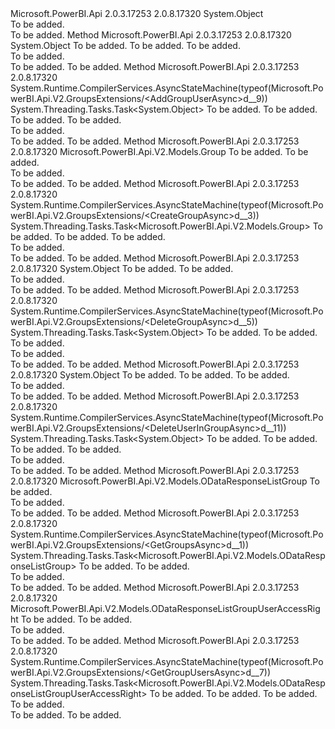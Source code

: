 <Type Name="GroupsExtensions" FullName="Microsoft.PowerBI.Api.V2.GroupsExtensions">
  <TypeSignature Language="C#" Value="public static class GroupsExtensions" />
  <TypeSignature Language="ILAsm" Value=".class public auto ansi abstract sealed beforefieldinit GroupsExtensions extends System.Object" />
  <TypeSignature Language="DocId" Value="T:Microsoft.PowerBI.Api.V2.GroupsExtensions" />
  <TypeSignature Language="VB.NET" Value="Public Module GroupsExtensions" />
  <TypeSignature Language="F#" Value="type GroupsExtensions = class" />
  <AssemblyInfo>
    <AssemblyName>Microsoft.PowerBI.Api</AssemblyName>
    <AssemblyVersion>2.0.3.17253</AssemblyVersion>
    <AssemblyVersion>2.0.8.17320</AssemblyVersion>
  </AssemblyInfo>
  <Base>
    <BaseTypeName>System.Object</BaseTypeName>
  </Base>
  <Interfaces />
  <Docs>
    <summary>To be added.</summary>
    <remarks>To be added.</remarks>
  </Docs>
  <Members>
    <Member MemberName="AddGroupUser">
      <MemberSignature Language="C#" Value="public static object AddGroupUser (this Microsoft.PowerBI.Api.V2.IGroups operations, string groupId, Microsoft.PowerBI.Api.V2.Models.GroupUserAccessRight userDetails);" />
      <MemberSignature Language="ILAsm" Value=".method public static hidebysig object AddGroupUser(class Microsoft.PowerBI.Api.V2.IGroups operations, string groupId, class Microsoft.PowerBI.Api.V2.Models.GroupUserAccessRight userDetails) cil managed" />
      <MemberSignature Language="DocId" Value="M:Microsoft.PowerBI.Api.V2.GroupsExtensions.AddGroupUser(Microsoft.PowerBI.Api.V2.IGroups,System.String,Microsoft.PowerBI.Api.V2.Models.GroupUserAccessRight)" />
      <MemberSignature Language="VB.NET" Value="&lt;Extension()&gt;&#xA;Public Function AddGroupUser (operations As IGroups, groupId As String, userDetails As GroupUserAccessRight) As Object" />
      <MemberSignature Language="F#" Value="static member AddGroupUser : Microsoft.PowerBI.Api.V2.IGroups * string * Microsoft.PowerBI.Api.V2.Models.GroupUserAccessRight -&gt; obj" Usage="Microsoft.PowerBI.Api.V2.GroupsExtensions.AddGroupUser (operations, groupId, userDetails)" />
      <MemberType>Method</MemberType>
      <AssemblyInfo>
        <AssemblyName>Microsoft.PowerBI.Api</AssemblyName>
        <AssemblyVersion>2.0.3.17253</AssemblyVersion>
        <AssemblyVersion>2.0.8.17320</AssemblyVersion>
      </AssemblyInfo>
      <ReturnValue>
        <ReturnType>System.Object</ReturnType>
      </ReturnValue>
      <Parameters>
        <Parameter Name="operations" Type="Microsoft.PowerBI.Api.V2.IGroups" RefType="this" />
        <Parameter Name="groupId" Type="System.String" />
        <Parameter Name="userDetails" Type="Microsoft.PowerBI.Api.V2.Models.GroupUserAccessRight" />
      </Parameters>
      <Docs>
        <param name="operations">To be added.</param>
        <param name="groupId">To be added.</param>
        <param name="userDetails">To be added.</param>
        <summary>To be added.</summary>
        <returns>To be added.</returns>
        <remarks>To be added.</remarks>
      </Docs>
    </Member>
    <Member MemberName="AddGroupUserAsync">
      <MemberSignature Language="C#" Value="public static System.Threading.Tasks.Task&lt;object&gt; AddGroupUserAsync (this Microsoft.PowerBI.Api.V2.IGroups operations, string groupId, Microsoft.PowerBI.Api.V2.Models.GroupUserAccessRight userDetails, System.Threading.CancellationToken cancellationToken = null);" />
      <MemberSignature Language="ILAsm" Value=".method public static hidebysig class System.Threading.Tasks.Task`1&lt;object&gt; AddGroupUserAsync(class Microsoft.PowerBI.Api.V2.IGroups operations, string groupId, class Microsoft.PowerBI.Api.V2.Models.GroupUserAccessRight userDetails, valuetype System.Threading.CancellationToken cancellationToken) cil managed" />
      <MemberSignature Language="DocId" Value="M:Microsoft.PowerBI.Api.V2.GroupsExtensions.AddGroupUserAsync(Microsoft.PowerBI.Api.V2.IGroups,System.String,Microsoft.PowerBI.Api.V2.Models.GroupUserAccessRight,System.Threading.CancellationToken)" />
      <MemberSignature Language="F#" Value="static member AddGroupUserAsync : Microsoft.PowerBI.Api.V2.IGroups * string * Microsoft.PowerBI.Api.V2.Models.GroupUserAccessRight * System.Threading.CancellationToken -&gt; System.Threading.Tasks.Task&lt;obj&gt;" Usage="Microsoft.PowerBI.Api.V2.GroupsExtensions.AddGroupUserAsync (operations, groupId, userDetails, cancellationToken)" />
      <MemberType>Method</MemberType>
      <AssemblyInfo>
        <AssemblyName>Microsoft.PowerBI.Api</AssemblyName>
        <AssemblyVersion>2.0.3.17253</AssemblyVersion>
        <AssemblyVersion>2.0.8.17320</AssemblyVersion>
      </AssemblyInfo>
      <Attributes>
        <Attribute>
          <AttributeName>System.Runtime.CompilerServices.AsyncStateMachine(typeof(Microsoft.PowerBI.Api.V2.GroupsExtensions/&lt;AddGroupUserAsync&gt;d__9))</AttributeName>
        </Attribute>
      </Attributes>
      <ReturnValue>
        <ReturnType>System.Threading.Tasks.Task&lt;System.Object&gt;</ReturnType>
      </ReturnValue>
      <Parameters>
        <Parameter Name="operations" Type="Microsoft.PowerBI.Api.V2.IGroups" RefType="this" />
        <Parameter Name="groupId" Type="System.String" />
        <Parameter Name="userDetails" Type="Microsoft.PowerBI.Api.V2.Models.GroupUserAccessRight" />
        <Parameter Name="cancellationToken" Type="System.Threading.CancellationToken" />
      </Parameters>
      <Docs>
        <param name="operations">To be added.</param>
        <param name="groupId">To be added.</param>
        <param name="userDetails">To be added.</param>
        <param name="cancellationToken">To be added.</param>
        <summary>To be added.</summary>
        <returns>To be added.</returns>
        <remarks>To be added.</remarks>
      </Docs>
    </Member>
    <Member MemberName="CreateGroup">
      <MemberSignature Language="C#" Value="public static Microsoft.PowerBI.Api.V2.Models.Group CreateGroup (this Microsoft.PowerBI.Api.V2.IGroups operations, Microsoft.PowerBI.Api.V2.Models.GroupCreationRequest requestParameters);" />
      <MemberSignature Language="ILAsm" Value=".method public static hidebysig class Microsoft.PowerBI.Api.V2.Models.Group CreateGroup(class Microsoft.PowerBI.Api.V2.IGroups operations, class Microsoft.PowerBI.Api.V2.Models.GroupCreationRequest requestParameters) cil managed" />
      <MemberSignature Language="DocId" Value="M:Microsoft.PowerBI.Api.V2.GroupsExtensions.CreateGroup(Microsoft.PowerBI.Api.V2.IGroups,Microsoft.PowerBI.Api.V2.Models.GroupCreationRequest)" />
      <MemberSignature Language="VB.NET" Value="&lt;Extension()&gt;&#xA;Public Function CreateGroup (operations As IGroups, requestParameters As GroupCreationRequest) As Group" />
      <MemberSignature Language="F#" Value="static member CreateGroup : Microsoft.PowerBI.Api.V2.IGroups * Microsoft.PowerBI.Api.V2.Models.GroupCreationRequest -&gt; Microsoft.PowerBI.Api.V2.Models.Group" Usage="Microsoft.PowerBI.Api.V2.GroupsExtensions.CreateGroup (operations, requestParameters)" />
      <MemberType>Method</MemberType>
      <AssemblyInfo>
        <AssemblyName>Microsoft.PowerBI.Api</AssemblyName>
        <AssemblyVersion>2.0.3.17253</AssemblyVersion>
        <AssemblyVersion>2.0.8.17320</AssemblyVersion>
      </AssemblyInfo>
      <ReturnValue>
        <ReturnType>Microsoft.PowerBI.Api.V2.Models.Group</ReturnType>
      </ReturnValue>
      <Parameters>
        <Parameter Name="operations" Type="Microsoft.PowerBI.Api.V2.IGroups" RefType="this" />
        <Parameter Name="requestParameters" Type="Microsoft.PowerBI.Api.V2.Models.GroupCreationRequest" />
      </Parameters>
      <Docs>
        <param name="operations">To be added.</param>
        <param name="requestParameters">To be added.</param>
        <summary>To be added.</summary>
        <returns>To be added.</returns>
        <remarks>To be added.</remarks>
      </Docs>
    </Member>
    <Member MemberName="CreateGroupAsync">
      <MemberSignature Language="C#" Value="public static System.Threading.Tasks.Task&lt;Microsoft.PowerBI.Api.V2.Models.Group&gt; CreateGroupAsync (this Microsoft.PowerBI.Api.V2.IGroups operations, Microsoft.PowerBI.Api.V2.Models.GroupCreationRequest requestParameters, System.Threading.CancellationToken cancellationToken = null);" />
      <MemberSignature Language="ILAsm" Value=".method public static hidebysig class System.Threading.Tasks.Task`1&lt;class Microsoft.PowerBI.Api.V2.Models.Group&gt; CreateGroupAsync(class Microsoft.PowerBI.Api.V2.IGroups operations, class Microsoft.PowerBI.Api.V2.Models.GroupCreationRequest requestParameters, valuetype System.Threading.CancellationToken cancellationToken) cil managed" />
      <MemberSignature Language="DocId" Value="M:Microsoft.PowerBI.Api.V2.GroupsExtensions.CreateGroupAsync(Microsoft.PowerBI.Api.V2.IGroups,Microsoft.PowerBI.Api.V2.Models.GroupCreationRequest,System.Threading.CancellationToken)" />
      <MemberSignature Language="F#" Value="static member CreateGroupAsync : Microsoft.PowerBI.Api.V2.IGroups * Microsoft.PowerBI.Api.V2.Models.GroupCreationRequest * System.Threading.CancellationToken -&gt; System.Threading.Tasks.Task&lt;Microsoft.PowerBI.Api.V2.Models.Group&gt;" Usage="Microsoft.PowerBI.Api.V2.GroupsExtensions.CreateGroupAsync (operations, requestParameters, cancellationToken)" />
      <MemberType>Method</MemberType>
      <AssemblyInfo>
        <AssemblyName>Microsoft.PowerBI.Api</AssemblyName>
        <AssemblyVersion>2.0.3.17253</AssemblyVersion>
        <AssemblyVersion>2.0.8.17320</AssemblyVersion>
      </AssemblyInfo>
      <Attributes>
        <Attribute>
          <AttributeName>System.Runtime.CompilerServices.AsyncStateMachine(typeof(Microsoft.PowerBI.Api.V2.GroupsExtensions/&lt;CreateGroupAsync&gt;d__3))</AttributeName>
        </Attribute>
      </Attributes>
      <ReturnValue>
        <ReturnType>System.Threading.Tasks.Task&lt;Microsoft.PowerBI.Api.V2.Models.Group&gt;</ReturnType>
      </ReturnValue>
      <Parameters>
        <Parameter Name="operations" Type="Microsoft.PowerBI.Api.V2.IGroups" RefType="this" />
        <Parameter Name="requestParameters" Type="Microsoft.PowerBI.Api.V2.Models.GroupCreationRequest" />
        <Parameter Name="cancellationToken" Type="System.Threading.CancellationToken" />
      </Parameters>
      <Docs>
        <param name="operations">To be added.</param>
        <param name="requestParameters">To be added.</param>
        <param name="cancellationToken">To be added.</param>
        <summary>To be added.</summary>
        <returns>To be added.</returns>
        <remarks>To be added.</remarks>
      </Docs>
    </Member>
    <Member MemberName="DeleteGroup">
      <MemberSignature Language="C#" Value="public static object DeleteGroup (this Microsoft.PowerBI.Api.V2.IGroups operations, string groupId);" />
      <MemberSignature Language="ILAsm" Value=".method public static hidebysig object DeleteGroup(class Microsoft.PowerBI.Api.V2.IGroups operations, string groupId) cil managed" />
      <MemberSignature Language="DocId" Value="M:Microsoft.PowerBI.Api.V2.GroupsExtensions.DeleteGroup(Microsoft.PowerBI.Api.V2.IGroups,System.String)" />
      <MemberSignature Language="VB.NET" Value="&lt;Extension()&gt;&#xA;Public Function DeleteGroup (operations As IGroups, groupId As String) As Object" />
      <MemberSignature Language="F#" Value="static member DeleteGroup : Microsoft.PowerBI.Api.V2.IGroups * string -&gt; obj" Usage="Microsoft.PowerBI.Api.V2.GroupsExtensions.DeleteGroup (operations, groupId)" />
      <MemberType>Method</MemberType>
      <AssemblyInfo>
        <AssemblyName>Microsoft.PowerBI.Api</AssemblyName>
        <AssemblyVersion>2.0.3.17253</AssemblyVersion>
        <AssemblyVersion>2.0.8.17320</AssemblyVersion>
      </AssemblyInfo>
      <ReturnValue>
        <ReturnType>System.Object</ReturnType>
      </ReturnValue>
      <Parameters>
        <Parameter Name="operations" Type="Microsoft.PowerBI.Api.V2.IGroups" RefType="this" />
        <Parameter Name="groupId" Type="System.String" />
      </Parameters>
      <Docs>
        <param name="operations">To be added.</param>
        <param name="groupId">To be added.</param>
        <summary>To be added.</summary>
        <returns>To be added.</returns>
        <remarks>To be added.</remarks>
      </Docs>
    </Member>
    <Member MemberName="DeleteGroupAsync">
      <MemberSignature Language="C#" Value="public static System.Threading.Tasks.Task&lt;object&gt; DeleteGroupAsync (this Microsoft.PowerBI.Api.V2.IGroups operations, string groupId, System.Threading.CancellationToken cancellationToken = null);" />
      <MemberSignature Language="ILAsm" Value=".method public static hidebysig class System.Threading.Tasks.Task`1&lt;object&gt; DeleteGroupAsync(class Microsoft.PowerBI.Api.V2.IGroups operations, string groupId, valuetype System.Threading.CancellationToken cancellationToken) cil managed" />
      <MemberSignature Language="DocId" Value="M:Microsoft.PowerBI.Api.V2.GroupsExtensions.DeleteGroupAsync(Microsoft.PowerBI.Api.V2.IGroups,System.String,System.Threading.CancellationToken)" />
      <MemberSignature Language="F#" Value="static member DeleteGroupAsync : Microsoft.PowerBI.Api.V2.IGroups * string * System.Threading.CancellationToken -&gt; System.Threading.Tasks.Task&lt;obj&gt;" Usage="Microsoft.PowerBI.Api.V2.GroupsExtensions.DeleteGroupAsync (operations, groupId, cancellationToken)" />
      <MemberType>Method</MemberType>
      <AssemblyInfo>
        <AssemblyName>Microsoft.PowerBI.Api</AssemblyName>
        <AssemblyVersion>2.0.3.17253</AssemblyVersion>
        <AssemblyVersion>2.0.8.17320</AssemblyVersion>
      </AssemblyInfo>
      <Attributes>
        <Attribute>
          <AttributeName>System.Runtime.CompilerServices.AsyncStateMachine(typeof(Microsoft.PowerBI.Api.V2.GroupsExtensions/&lt;DeleteGroupAsync&gt;d__5))</AttributeName>
        </Attribute>
      </Attributes>
      <ReturnValue>
        <ReturnType>System.Threading.Tasks.Task&lt;System.Object&gt;</ReturnType>
      </ReturnValue>
      <Parameters>
        <Parameter Name="operations" Type="Microsoft.PowerBI.Api.V2.IGroups" RefType="this" />
        <Parameter Name="groupId" Type="System.String" />
        <Parameter Name="cancellationToken" Type="System.Threading.CancellationToken" />
      </Parameters>
      <Docs>
        <param name="operations">To be added.</param>
        <param name="groupId">To be added.</param>
        <param name="cancellationToken">To be added.</param>
        <summary>To be added.</summary>
        <returns>To be added.</returns>
        <remarks>To be added.</remarks>
      </Docs>
    </Member>
    <Member MemberName="DeleteUserInGroup">
      <MemberSignature Language="C#" Value="public static object DeleteUserInGroup (this Microsoft.PowerBI.Api.V2.IGroups operations, string groupId, string user);" />
      <MemberSignature Language="ILAsm" Value=".method public static hidebysig object DeleteUserInGroup(class Microsoft.PowerBI.Api.V2.IGroups operations, string groupId, string user) cil managed" />
      <MemberSignature Language="DocId" Value="M:Microsoft.PowerBI.Api.V2.GroupsExtensions.DeleteUserInGroup(Microsoft.PowerBI.Api.V2.IGroups,System.String,System.String)" />
      <MemberSignature Language="VB.NET" Value="&lt;Extension()&gt;&#xA;Public Function DeleteUserInGroup (operations As IGroups, groupId As String, user As String) As Object" />
      <MemberSignature Language="F#" Value="static member DeleteUserInGroup : Microsoft.PowerBI.Api.V2.IGroups * string * string -&gt; obj" Usage="Microsoft.PowerBI.Api.V2.GroupsExtensions.DeleteUserInGroup (operations, groupId, user)" />
      <MemberType>Method</MemberType>
      <AssemblyInfo>
        <AssemblyName>Microsoft.PowerBI.Api</AssemblyName>
        <AssemblyVersion>2.0.3.17253</AssemblyVersion>
        <AssemblyVersion>2.0.8.17320</AssemblyVersion>
      </AssemblyInfo>
      <ReturnValue>
        <ReturnType>System.Object</ReturnType>
      </ReturnValue>
      <Parameters>
        <Parameter Name="operations" Type="Microsoft.PowerBI.Api.V2.IGroups" RefType="this" />
        <Parameter Name="groupId" Type="System.String" />
        <Parameter Name="user" Type="System.String" />
      </Parameters>
      <Docs>
        <param name="operations">To be added.</param>
        <param name="groupId">To be added.</param>
        <param name="user">To be added.</param>
        <summary>To be added.</summary>
        <returns>To be added.</returns>
        <remarks>To be added.</remarks>
      </Docs>
    </Member>
    <Member MemberName="DeleteUserInGroupAsync">
      <MemberSignature Language="C#" Value="public static System.Threading.Tasks.Task&lt;object&gt; DeleteUserInGroupAsync (this Microsoft.PowerBI.Api.V2.IGroups operations, string groupId, string user, System.Threading.CancellationToken cancellationToken = null);" />
      <MemberSignature Language="ILAsm" Value=".method public static hidebysig class System.Threading.Tasks.Task`1&lt;object&gt; DeleteUserInGroupAsync(class Microsoft.PowerBI.Api.V2.IGroups operations, string groupId, string user, valuetype System.Threading.CancellationToken cancellationToken) cil managed" />
      <MemberSignature Language="DocId" Value="M:Microsoft.PowerBI.Api.V2.GroupsExtensions.DeleteUserInGroupAsync(Microsoft.PowerBI.Api.V2.IGroups,System.String,System.String,System.Threading.CancellationToken)" />
      <MemberSignature Language="F#" Value="static member DeleteUserInGroupAsync : Microsoft.PowerBI.Api.V2.IGroups * string * string * System.Threading.CancellationToken -&gt; System.Threading.Tasks.Task&lt;obj&gt;" Usage="Microsoft.PowerBI.Api.V2.GroupsExtensions.DeleteUserInGroupAsync (operations, groupId, user, cancellationToken)" />
      <MemberType>Method</MemberType>
      <AssemblyInfo>
        <AssemblyName>Microsoft.PowerBI.Api</AssemblyName>
        <AssemblyVersion>2.0.3.17253</AssemblyVersion>
        <AssemblyVersion>2.0.8.17320</AssemblyVersion>
      </AssemblyInfo>
      <Attributes>
        <Attribute>
          <AttributeName>System.Runtime.CompilerServices.AsyncStateMachine(typeof(Microsoft.PowerBI.Api.V2.GroupsExtensions/&lt;DeleteUserInGroupAsync&gt;d__11))</AttributeName>
        </Attribute>
      </Attributes>
      <ReturnValue>
        <ReturnType>System.Threading.Tasks.Task&lt;System.Object&gt;</ReturnType>
      </ReturnValue>
      <Parameters>
        <Parameter Name="operations" Type="Microsoft.PowerBI.Api.V2.IGroups" RefType="this" />
        <Parameter Name="groupId" Type="System.String" />
        <Parameter Name="user" Type="System.String" />
        <Parameter Name="cancellationToken" Type="System.Threading.CancellationToken" />
      </Parameters>
      <Docs>
        <param name="operations">To be added.</param>
        <param name="groupId">To be added.</param>
        <param name="user">To be added.</param>
        <param name="cancellationToken">To be added.</param>
        <summary>To be added.</summary>
        <returns>To be added.</returns>
        <remarks>To be added.</remarks>
      </Docs>
    </Member>
    <Member MemberName="GetGroups">
      <MemberSignature Language="C#" Value="public static Microsoft.PowerBI.Api.V2.Models.ODataResponseListGroup GetGroups (this Microsoft.PowerBI.Api.V2.IGroups operations);" />
      <MemberSignature Language="ILAsm" Value=".method public static hidebysig class Microsoft.PowerBI.Api.V2.Models.ODataResponseListGroup GetGroups(class Microsoft.PowerBI.Api.V2.IGroups operations) cil managed" />
      <MemberSignature Language="DocId" Value="M:Microsoft.PowerBI.Api.V2.GroupsExtensions.GetGroups(Microsoft.PowerBI.Api.V2.IGroups)" />
      <MemberSignature Language="VB.NET" Value="&lt;Extension()&gt;&#xA;Public Function GetGroups (operations As IGroups) As ODataResponseListGroup" />
      <MemberSignature Language="F#" Value="static member GetGroups : Microsoft.PowerBI.Api.V2.IGroups -&gt; Microsoft.PowerBI.Api.V2.Models.ODataResponseListGroup" Usage="Microsoft.PowerBI.Api.V2.GroupsExtensions.GetGroups operations" />
      <MemberType>Method</MemberType>
      <AssemblyInfo>
        <AssemblyName>Microsoft.PowerBI.Api</AssemblyName>
        <AssemblyVersion>2.0.3.17253</AssemblyVersion>
        <AssemblyVersion>2.0.8.17320</AssemblyVersion>
      </AssemblyInfo>
      <ReturnValue>
        <ReturnType>Microsoft.PowerBI.Api.V2.Models.ODataResponseListGroup</ReturnType>
      </ReturnValue>
      <Parameters>
        <Parameter Name="operations" Type="Microsoft.PowerBI.Api.V2.IGroups" RefType="this" />
      </Parameters>
      <Docs>
        <param name="operations">To be added.</param>
        <summary>To be added.</summary>
        <returns>To be added.</returns>
        <remarks>To be added.</remarks>
      </Docs>
    </Member>
    <Member MemberName="GetGroupsAsync">
      <MemberSignature Language="C#" Value="public static System.Threading.Tasks.Task&lt;Microsoft.PowerBI.Api.V2.Models.ODataResponseListGroup&gt; GetGroupsAsync (this Microsoft.PowerBI.Api.V2.IGroups operations, System.Threading.CancellationToken cancellationToken = null);" />
      <MemberSignature Language="ILAsm" Value=".method public static hidebysig class System.Threading.Tasks.Task`1&lt;class Microsoft.PowerBI.Api.V2.Models.ODataResponseListGroup&gt; GetGroupsAsync(class Microsoft.PowerBI.Api.V2.IGroups operations, valuetype System.Threading.CancellationToken cancellationToken) cil managed" />
      <MemberSignature Language="DocId" Value="M:Microsoft.PowerBI.Api.V2.GroupsExtensions.GetGroupsAsync(Microsoft.PowerBI.Api.V2.IGroups,System.Threading.CancellationToken)" />
      <MemberSignature Language="F#" Value="static member GetGroupsAsync : Microsoft.PowerBI.Api.V2.IGroups * System.Threading.CancellationToken -&gt; System.Threading.Tasks.Task&lt;Microsoft.PowerBI.Api.V2.Models.ODataResponseListGroup&gt;" Usage="Microsoft.PowerBI.Api.V2.GroupsExtensions.GetGroupsAsync (operations, cancellationToken)" />
      <MemberType>Method</MemberType>
      <AssemblyInfo>
        <AssemblyName>Microsoft.PowerBI.Api</AssemblyName>
        <AssemblyVersion>2.0.3.17253</AssemblyVersion>
        <AssemblyVersion>2.0.8.17320</AssemblyVersion>
      </AssemblyInfo>
      <Attributes>
        <Attribute>
          <AttributeName>System.Runtime.CompilerServices.AsyncStateMachine(typeof(Microsoft.PowerBI.Api.V2.GroupsExtensions/&lt;GetGroupsAsync&gt;d__1))</AttributeName>
        </Attribute>
      </Attributes>
      <ReturnValue>
        <ReturnType>System.Threading.Tasks.Task&lt;Microsoft.PowerBI.Api.V2.Models.ODataResponseListGroup&gt;</ReturnType>
      </ReturnValue>
      <Parameters>
        <Parameter Name="operations" Type="Microsoft.PowerBI.Api.V2.IGroups" RefType="this" />
        <Parameter Name="cancellationToken" Type="System.Threading.CancellationToken" />
      </Parameters>
      <Docs>
        <param name="operations">To be added.</param>
        <param name="cancellationToken">To be added.</param>
        <summary>To be added.</summary>
        <returns>To be added.</returns>
        <remarks>To be added.</remarks>
      </Docs>
    </Member>
    <Member MemberName="GetGroupUsers">
      <MemberSignature Language="C#" Value="public static Microsoft.PowerBI.Api.V2.Models.ODataResponseListGroupUserAccessRight GetGroupUsers (this Microsoft.PowerBI.Api.V2.IGroups operations, string groupId);" />
      <MemberSignature Language="ILAsm" Value=".method public static hidebysig class Microsoft.PowerBI.Api.V2.Models.ODataResponseListGroupUserAccessRight GetGroupUsers(class Microsoft.PowerBI.Api.V2.IGroups operations, string groupId) cil managed" />
      <MemberSignature Language="DocId" Value="M:Microsoft.PowerBI.Api.V2.GroupsExtensions.GetGroupUsers(Microsoft.PowerBI.Api.V2.IGroups,System.String)" />
      <MemberSignature Language="VB.NET" Value="&lt;Extension()&gt;&#xA;Public Function GetGroupUsers (operations As IGroups, groupId As String) As ODataResponseListGroupUserAccessRight" />
      <MemberSignature Language="F#" Value="static member GetGroupUsers : Microsoft.PowerBI.Api.V2.IGroups * string -&gt; Microsoft.PowerBI.Api.V2.Models.ODataResponseListGroupUserAccessRight" Usage="Microsoft.PowerBI.Api.V2.GroupsExtensions.GetGroupUsers (operations, groupId)" />
      <MemberType>Method</MemberType>
      <AssemblyInfo>
        <AssemblyName>Microsoft.PowerBI.Api</AssemblyName>
        <AssemblyVersion>2.0.3.17253</AssemblyVersion>
        <AssemblyVersion>2.0.8.17320</AssemblyVersion>
      </AssemblyInfo>
      <ReturnValue>
        <ReturnType>Microsoft.PowerBI.Api.V2.Models.ODataResponseListGroupUserAccessRight</ReturnType>
      </ReturnValue>
      <Parameters>
        <Parameter Name="operations" Type="Microsoft.PowerBI.Api.V2.IGroups" RefType="this" />
        <Parameter Name="groupId" Type="System.String" />
      </Parameters>
      <Docs>
        <param name="operations">To be added.</param>
        <param name="groupId">To be added.</param>
        <summary>To be added.</summary>
        <returns>To be added.</returns>
        <remarks>To be added.</remarks>
      </Docs>
    </Member>
    <Member MemberName="GetGroupUsersAsync">
      <MemberSignature Language="C#" Value="public static System.Threading.Tasks.Task&lt;Microsoft.PowerBI.Api.V2.Models.ODataResponseListGroupUserAccessRight&gt; GetGroupUsersAsync (this Microsoft.PowerBI.Api.V2.IGroups operations, string groupId, System.Threading.CancellationToken cancellationToken = null);" />
      <MemberSignature Language="ILAsm" Value=".method public static hidebysig class System.Threading.Tasks.Task`1&lt;class Microsoft.PowerBI.Api.V2.Models.ODataResponseListGroupUserAccessRight&gt; GetGroupUsersAsync(class Microsoft.PowerBI.Api.V2.IGroups operations, string groupId, valuetype System.Threading.CancellationToken cancellationToken) cil managed" />
      <MemberSignature Language="DocId" Value="M:Microsoft.PowerBI.Api.V2.GroupsExtensions.GetGroupUsersAsync(Microsoft.PowerBI.Api.V2.IGroups,System.String,System.Threading.CancellationToken)" />
      <MemberSignature Language="F#" Value="static member GetGroupUsersAsync : Microsoft.PowerBI.Api.V2.IGroups * string * System.Threading.CancellationToken -&gt; System.Threading.Tasks.Task&lt;Microsoft.PowerBI.Api.V2.Models.ODataResponseListGroupUserAccessRight&gt;" Usage="Microsoft.PowerBI.Api.V2.GroupsExtensions.GetGroupUsersAsync (operations, groupId, cancellationToken)" />
      <MemberType>Method</MemberType>
      <AssemblyInfo>
        <AssemblyName>Microsoft.PowerBI.Api</AssemblyName>
        <AssemblyVersion>2.0.3.17253</AssemblyVersion>
        <AssemblyVersion>2.0.8.17320</AssemblyVersion>
      </AssemblyInfo>
      <Attributes>
        <Attribute>
          <AttributeName>System.Runtime.CompilerServices.AsyncStateMachine(typeof(Microsoft.PowerBI.Api.V2.GroupsExtensions/&lt;GetGroupUsersAsync&gt;d__7))</AttributeName>
        </Attribute>
      </Attributes>
      <ReturnValue>
        <ReturnType>System.Threading.Tasks.Task&lt;Microsoft.PowerBI.Api.V2.Models.ODataResponseListGroupUserAccessRight&gt;</ReturnType>
      </ReturnValue>
      <Parameters>
        <Parameter Name="operations" Type="Microsoft.PowerBI.Api.V2.IGroups" RefType="this" />
        <Parameter Name="groupId" Type="System.String" />
        <Parameter Name="cancellationToken" Type="System.Threading.CancellationToken" />
      </Parameters>
      <Docs>
        <param name="operations">To be added.</param>
        <param name="groupId">To be added.</param>
        <param name="cancellationToken">To be added.</param>
        <summary>To be added.</summary>
        <returns>To be added.</returns>
        <remarks>To be added.</remarks>
      </Docs>
    </Member>
  </Members>
</Type>